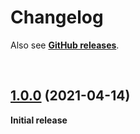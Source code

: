 # Changelog

Also see **[GitHub releases](https://github.com/dominique-mueller/exec-bin/releases)**.

<br>

## [1.0.0](https://github.com/dominique-mueller/exec-bin/releases/tag/1.0.0) (2021-04-14)

**Initial release**
